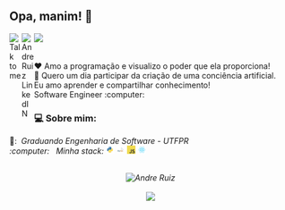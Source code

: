 
 
## Opa, manim! 👋
<a href="https://discord.gg/keFwYktT">
  <img align="left" alt="Talk to me" width="22px" src="https://raw.githubusercontent.com/peterthehan/peterthehan/master/assets/discord.svg" />
</a>
<a href="https://www.linkedin.com/in/andrelucasruizlameida/">
  <img align="left" alt="Andre Ruiz LinkedIN" width="22px" src="https://raw.githubusercontent.com/peterthehan/peterthehan/master/assets/linkedin.svg" />
</a>

![](https://visitor-badge.glitch.me/badge?page_id=andreruizrt.andreruizrt)

<br/>
❤️ Amo a programação e visualizo o poder que ela proporciona! 
<br/>
🧠 Quero um dia participar da criação de uma conciência artificial.
<br/> Eu amo aprender e compartilhar conhecimento!
<br/> Software Engineer :computer:

<h3 align="left"> 💻 Sobre mim:</h3>
 🏫:  &nbsp;<i>Graduando Engenharia de Software - UTFPR <i>
<!--  <br/> 🎮: &nbsp;<b>Gosto de jogar video game</b> -->
<!--  <br/> :star: &nbsp;  -->
 <br/> :computer: &nbsp; Minha stack: 
 <code><img height="15" src="https://raw.githubusercontent.com/github/explore/80688e429a7d4ef2fca1e82350fe8e3517d3494d/topics/python/python.png"></code>
<code><img height="15" src="https://raw.githubusercontent.com/github/explore/80688e429a7d4ef2fca1e82350fe8e3517d3494d/topics/mysql/mysql.png"></code>
<code><img height="15" src="https://raw.githubusercontent.com/github/explore/80688e429a7d4ef2fca1e82350fe8e3517d3494d/topics/javascript/javascript.png"></code>
<code><img height="15" src="https://raw.githubusercontent.com/github/explore/80688e429a7d4ef2fca1e82350fe8e3517d3494d/topics/react/react.png"></code>
<!--  <br/> 💬  &nbsp; 
 <br/> :sunglasses: &nbsp;  -->
 <br/>
 <br/>

<div>
  <p align="center">
    <img src="https://github-readme-stats.vercel.app/api?username=andreruizrt&show_icons=true&theme=gotham" alt="Andre Ruiz" />
    <br/><br/>
    <img align="top"src="https://github-readme-stats.vercel.app/api/top-langs/?username=andreruizrt&layout=compact&hide=shell&theme=gotham"/>
</div>

